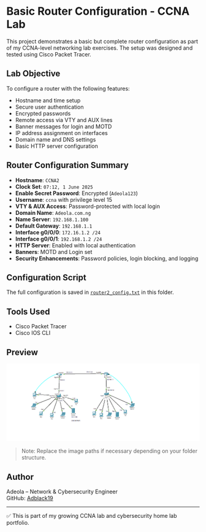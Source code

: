 # Basic Router Configuration - CCNA Lab

This project demonstrates a basic but complete router configuration as part of my CCNA-level networking lab exercises. The setup was designed and tested using Cisco Packet Tracer.

## Lab Objective

To configure a router with the following features:
- Hostname and time setup
- Secure user authentication
- Encrypted passwords
- Remote access via VTY and AUX lines
- Banner messages for login and MOTD
- IP address assignment on interfaces
- Domain name and DNS settings
- Basic HTTP server configuration

## Router Configuration Summary

- **Hostname**: `CCNA2`
- **Clock Set**: `07:12, 1 June 2025`
- **Enable Secret Password**: Encrypted (`Adeola123`)
- **Username**: `ccna` with privilege level 15
- **VTY & AUX Access**: Password-protected with local login
- **Domain Name**: `Adeola.com.ng`
- **Name Server**: `192.168.1.100`
- **Default Gateway**: `192.168.1.1`
- **Interface g0/0/0**: `172.16.1.2 /24`
- **Interface g0/0/1**: `192.168.1.2 /24`
- **HTTP Server**: Enabled with local authentication
- **Banners**: MOTD and Login set
- **Security Enhancements**: Password policies, login blocking, and logging

## Configuration Script

The full configuration is saved in [`router2_config.txt`](./router2_config.txt) in this folder.

## Tools Used

- Cisco Packet Tracer
- Cisco IOS CLI

## Preview

![Lab Setup Screenshot 1](topology.png)  


> Note: Replace the image paths if necessary depending on your folder structure.

## Author

Adeola – Network & Cybersecurity Engineer  
GitHub: [Adblack19](https://github.com/Adblack19)

---

✅ This is part of my growing CCNA lab and cybersecurity home lab portfolio.

